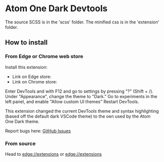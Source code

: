 # Atom One Dark Devtools

The source SCSS is in the 'scss' folder. The minified css is in the 'extension' folder.

## How to install

### From Edge or Chrome web store

Install this extension:

- Link on Edge store:
- Link on Chrome store:

Enter DevTools and with F12 and go to settings by pressing "?" (Shift + /).
Under "Appearance", change the theme to "Dark."
Go to experiments in the left panel, and enable "Allow custom UI themes"
Restart DevTools.

This extension changed the current DevTools theme and syntax highlighting (based off the default dark VSCode theme) to the oen used by the Atom One Dark theme.

Report bugs here: [GitHub Issues](https://github.com/MajesticString/atom-one-dark-devtools/issues)

### From source

Head to [edge://extensions](edge://extensions) or [edge://extensions](edge://extensions)
